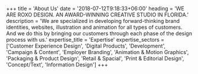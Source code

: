+++
title = 'About Us'
date = '2018-07-12T9:18:33+06:00'
heading = 'WE ARE ROXO DESIGN. AN AWARD-WINNING CREATIVE STUDIO IN FLORIDA.'
description =  'We are specialized in developing forward-thinking brand identities, websites, illustration and animation for all types of customers. And we do this by bringing our customers through each phase of the design process with us.'
expertise_title = 'Expertise'
expertise_sectors = ['Customer Experience Design', 'Digital Products', 'Development', 'Campaign & Content', 'Employer Branding', 'Animation & Motion Graphics', 'Packaging & Product Design', 'Retail & Spacial', 'Print & Editorial Design', 'Concept/Text', 'Information Design']
+++
